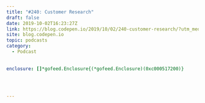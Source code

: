 ```yaml
---
title: "#240: Customer Research"
draft: false
date: 2019-10-02T16:23:27Z
link: https://blog.codepen.io/2019/10/02/240-customer-research/?utm_medium=RSS&utm_source=hune
site: blog.codepen.io
topic: podcasts
category:
  - Podcast
  
  
enclosure: []*gofeed.Enclosure{(*gofeed.Enclosure)(0xc000517200)}   
 

  

---
```

